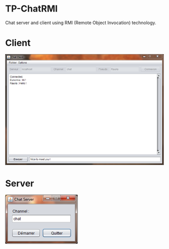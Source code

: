 ﻿TP-ChatRMI
==========

Chat server and client using RMI (Remote Object Invocation) technology.


Client
======

![Client](sample-client.png)

Server
======

![Server](sample-server.png)